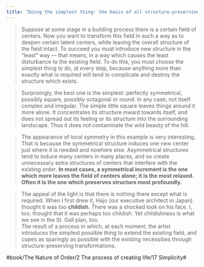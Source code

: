 ```yaml
---
title: "Doing the simplest thing: the basis of all structure-preserving transformations"
---
```


> Suppose at some stage in a building process there is a certain field of centers. Now you want to transform this field in such a way as to deepen certain latent centers, while leaving the overall structure of the field intact. To succeed you must introduce new structure in the “least” way — that means, in a way which causes the least disturbance to the existing field. To do this, you must choose the simplest thing to do, at every step, because anything more than exactly what is required will tend to complicate and destroy the structure which exists.  

> Surprisingly, the best one is the simplest: perfectly symmetrical, possibly square, possibly octagonal or round. In any case, not itself complex and irregular. The simple little square leaves things around it more alone. It concentrates its structure inward towards itself, and does not spread out its feeling or its structure into the surrounding landscape. Thus it does not contaminate the wild beauty of the hill.  

> The appearance of local symmetry in this example is very interesting. That is because the symmetrical structure induces one new center just where it is needed and nowhere else. Asymmetrical structures tend to induce many centers in many places, and so create unnecessary extra structures of centers that interfere with the existing order. **In most cases, a symmetrical increment is the one which more leaves the field of centers alone; it is the most relaxed. Often it is the one which preserves structure most profoundly.**  

> The appeal of the light is that there is nothing there except what is required. When I first drew it, Hajo (our executive architect in Japan) thought it was *too* **childish**. There was a shocked look on his face. I, too, thought that it was perhaps too childish. Yet childishness is what we see in the St. Gall plan, too.  
> The result of a process in which, at each moment, the artist introduces the simplest possible thing to extend the existing field, and copes as sparingly as possible with the existing necessities through structure-preserving transformations.  

#book/The Nature of Order/2 The process of creating life/17 Simplicity#